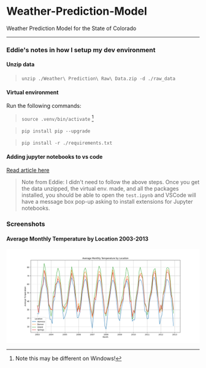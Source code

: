 # Weather-Prediction-Model

Weather Prediction Model for the State of Colorado

---

### Eddie's notes in how I setup my dev environment

#### Unzip data

> `unzip ./Weather\ Prediction\ Raw\ Data.zip -d ./raw_data`

#### Virtual environment

Run the following commands:

> `source .venv/bin/activate` [^1]

> `pip install pip --upgrade`

> `pip install -r ./requirements.txt`

#### Adding jupyter notebooks to vs code

[Read article here](https://code.visualstudio.com/docs/datascience/jupyter-notebooks#:~:text=Jupyter%20Notebooks%20in%20VS%20Code,and%20through%20Python%20code%20files.)

> Note from Eddie: I didn't need to follow the above steps. Once you get the data unzipped, the virtual env. made, and all the packages installed, you should be able to open the `test.ipynb` and VSCode will have a message box pop-up asking to install extensions for Jupyter notebooks.

[^1]: Note this may be different on Windows!


### Screenshots
#### Average Monthly Temperature by Location 2003-2013
![image](Screenshots/Figure_1.png 'Average Monthly Temperature by Location')


